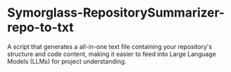# Symorglass-RepositorySummarizer-repo-to-txt
A script that generates a all-in-one text file containing your repository's structure and code content, making it easier to feed into Large Language Models (LLMs) for project understanding.

